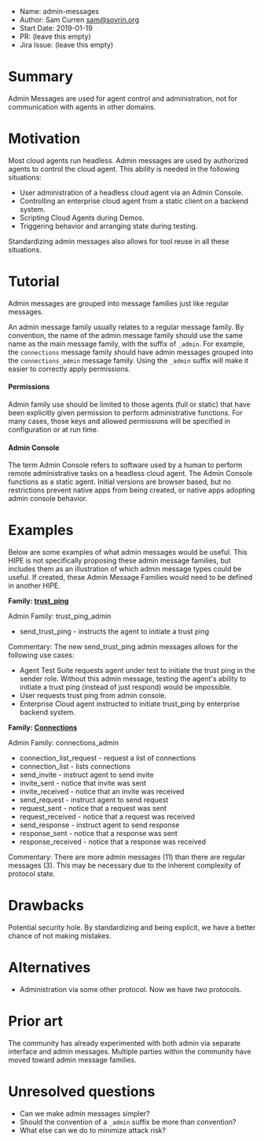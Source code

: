 - Name: admin-messages
- Author: Sam Curren <sam@sovrin.org>
- Start Date: 2019-01-19
- PR: (leave this empty)
- Jira Issue: (leave this empty)

# Summary
[summary]: #summary

Admin Messages are used for agent control and administration, not for communication with agents in other domains.

# Motivation
[motivation]: #motivation

Most cloud agents run headless. Admin messages are used by authorized agents to control the cloud agent. This ability is needed in the following situations:

- User administration of a headless cloud agent via an Admin Console.
- Controlling an enterprise cloud agent from a static client on a backend system.
- Scripting Cloud Agents during Demos.
- Triggering behavior and arranging state during testing.

Standardizing admin messages also allows for tool reuse in all these situations.

# Tutorial
[tutorial]: #tutorial

Admin messages are grouped into message families just like regular messages. 

An admin message family usually relates to a regular message family. By convention, the name of the admin message family should use the same name as the main message family, with the suffix of `_admin`. For example, the `connections` message family should have admin messages grouped into the `connections_admin` message family. Using the `_admin` suffix will make it easier to correctly apply permissions.

#### Permissions

Admin family use should be limited to those agents (full or static) that have been explicitly given permission to perform administrative functions. For many cases, those keys and allowed permissions will be specified in configuration or at run time.

#### Admin Console

The term Admin Console refers to software used by a human to perform remote administrative tasks on a headless cloud agent. The Admin Console functions as a static agent. Initial versions are browser based, but no restrictions prevent native apps from being created, or native apps adopting admin console behavior.

# Examples
[examples]: #examples

Below are some examples of what admin messages would be useful. This HIPE is not specifically proposing these admin message families, but includes them as an illustration of which admin message types could be useful. If created, these Admin Message Families would need to be defined in another HIPE.

**Family: [trust_ping](https://github.com/hyperledger/indy-hipe/blob/68073995bd472f1bc95259ca5a2e269b912bcc5f/text/trust-ping/README.md)** 

Admin Family: trust_ping_admin

- send_trust_ping - instructs the agent to initiate a trust ping

Commentary: The new send_trust_ping admin messages allows for the following use cases:

- Agent Test Suite requests agent under test to initiate the trust ping in the sender role. Without this admin message, testing the agent's ability to initiate a trust ping (instead of just respond) would be impossible.
- User requests trust ping from admin console.
- Enterprise Cloud agent instructed to initiate trust_ping by enterprise backend system.

**Family: [Connections](https://github.com/hyperledger/indy-hipe/blob/9e0d5804118235ba73948b0f866ddda70026e21f/text/connection-protocol/README.md)**

Admin Family: connections_admin

- connection_list_request - request a list of connections
- connection_list - lists connections
- send_invite - instruct agent to send invite
- invite_sent - notice that invite was sent
- invite_received - notice that an invite was received
- send_request - instruct agent to send request
- request_sent - notice that a request was sent
- request_received - notice that a request was received
- send_response - instruct agent to send response
- response_sent - notice that a response was sent
- response_received - notice that a response was received

Commentary: There are more admin messages (11) than there are regular messages (3). This may be necessary due to the inherent complexity of protocol state.

# Drawbacks
[drawbacks]: #drawbacks

Potential security hole. By standardizing and being explicit, we have a better chance of not making mistakes.

# Alternatives
[alternatives]: #alternatives

- Administration via some other protocol. Now we have _two_ protocols.

# Prior art
[prior-art]: #prior-art

The community has already experimented with both admin via separate interface and admin messages. Multiple parties within the community have moved toward admin message families.

# Unresolved questions
[unresolved]: #unresolved-questions

- Can we make admin messages simpler?
- Should the convention of a `_admin` suffix be more than convention?
- What else can we do to minimize attack risk?

